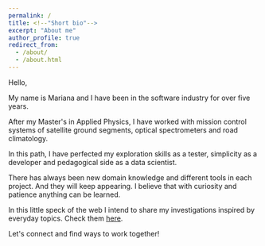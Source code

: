 ```yaml
---
permalink: /
title: <!--"Short bio"-->
excerpt: "About me"
author_profile: true
redirect_from: 
  - /about/
  - /about.html
---
```


Hello,

My name is Mariana and I have been in the software industry for over five years.

After my Master's in Applied Physics, I have worked with mission control systems of satellite ground segments, optical spectrometers and road climatology.

In this path, I have perfected my exploration skills as a tester, simplicity as a developer and pedagogical side as a data scientist.

There has always been new domain knowledge and different tools in each project. And they will keep appearing. I believe that with curiosity and patience anything can be learned.

In this little speck of the web I intend to share my investigations inspired by everyday topics. Check them [here](https://madammad.github.io/publications).

Let's connect and find ways to work together!


